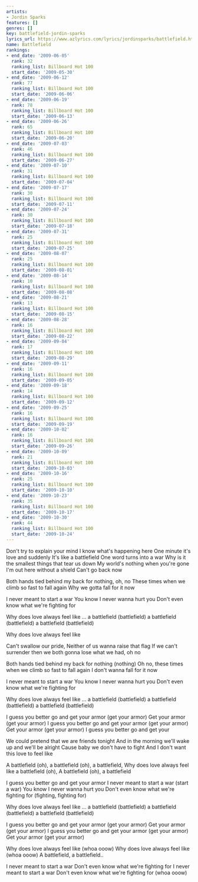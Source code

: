 ```yaml
---
artists:
- Jordin Sparks
features: []
genres: []
key: battlefield-jordin-sparks
lyrics_url: https://www.azlyrics.com/lyrics/jordinsparks/battlefield.html
name: Battlefield
rankings:
- end_date: '2009-06-05'
  rank: 32
  ranking_list: Billboard Hot 100
  start_date: '2009-05-30'
- end_date: '2009-06-12'
  rank: 77
  ranking_list: Billboard Hot 100
  start_date: '2009-06-06'
- end_date: '2009-06-19'
  rank: 78
  ranking_list: Billboard Hot 100
  start_date: '2009-06-13'
- end_date: '2009-06-26'
  rank: 65
  ranking_list: Billboard Hot 100
  start_date: '2009-06-20'
- end_date: '2009-07-03'
  rank: 46
  ranking_list: Billboard Hot 100
  start_date: '2009-06-27'
- end_date: '2009-07-10'
  rank: 31
  ranking_list: Billboard Hot 100
  start_date: '2009-07-04'
- end_date: '2009-07-17'
  rank: 30
  ranking_list: Billboard Hot 100
  start_date: '2009-07-11'
- end_date: '2009-07-24'
  rank: 30
  ranking_list: Billboard Hot 100
  start_date: '2009-07-18'
- end_date: '2009-07-31'
  rank: 25
  ranking_list: Billboard Hot 100
  start_date: '2009-07-25'
- end_date: '2009-08-07'
  rank: 25
  ranking_list: Billboard Hot 100
  start_date: '2009-08-01'
- end_date: '2009-08-14'
  rank: 10
  ranking_list: Billboard Hot 100
  start_date: '2009-08-08'
- end_date: '2009-08-21'
  rank: 13
  ranking_list: Billboard Hot 100
  start_date: '2009-08-15'
- end_date: '2009-08-28'
  rank: 16
  ranking_list: Billboard Hot 100
  start_date: '2009-08-22'
- end_date: '2009-09-04'
  rank: 17
  ranking_list: Billboard Hot 100
  start_date: '2009-08-29'
- end_date: '2009-09-11'
  rank: 16
  ranking_list: Billboard Hot 100
  start_date: '2009-09-05'
- end_date: '2009-09-18'
  rank: 14
  ranking_list: Billboard Hot 100
  start_date: '2009-09-12'
- end_date: '2009-09-25'
  rank: 16
  ranking_list: Billboard Hot 100
  start_date: '2009-09-19'
- end_date: '2009-10-02'
  rank: 16
  ranking_list: Billboard Hot 100
  start_date: '2009-09-26'
- end_date: '2009-10-09'
  rank: 21
  ranking_list: Billboard Hot 100
  start_date: '2009-10-03'
- end_date: '2009-10-16'
  rank: 25
  ranking_list: Billboard Hot 100
  start_date: '2009-10-10'
- end_date: '2009-10-23'
  rank: 35
  ranking_list: Billboard Hot 100
  start_date: '2009-10-17'
- end_date: '2009-10-30'
  rank: 44
  ranking_list: Billboard Hot 100
  start_date: '2009-10-24'
---
```


Don't try to explain your mind
I know what's happening here
One minute it's love and suddenly
It's like a battlefield
One word turns into a war
Why is it the smallest things that tear us down
My world's nothing when you're gone
I'm out here without a shield
Can't go back now

Both hands tied behind my back for nothing, oh, no
These times when we climb so fast to fall again
Why we gotta fall for it now

I never meant to start a war
You know I never wanna hurt you
Don't even know what we're fighting for

Why does love always feel like ...
a battlefield (battlefield)
a battlefield (battlefield)
a battlefield (battlefield)

Why does love always feel like

Can't swallow our pride,
Neither of us wanna raise that flag
If we can't surrender
then we both gonna lose what we had, oh no

Both hands tied behind my back for nothing (nothing)
Oh no, these times when we climb so fast to fall again
I don't wanna fall for it now

I never meant to start a war
You know I never wanna hurt you
Don't even know what we're fighting for

Why does love always feel like ...
a battlefield (battlefield)
a battlefield (battlefield)
a battlefield (battlefield)


I guess you better go and get your armor
(get your armor)
Get your armor (get your armor)
I guess you better go and get your armor
(get your armor)
Get your armor (get your armor)
I guess you better go and get your

We could pretend that we are friends tonight
And in the morning we'll wake up and we'll be alright
Cause baby we don't have to fight
And I don't want this love to feel like

A battlefield (oh), a battlefield (oh), a battlefield,
Why does love always feel like a battlefield (oh),
A battlefield (oh), a battlefield

I guess you better go and get your armor
I never meant to start a war (start a war)
You know I never wanna hurt you
Don't even know what we're fighting for
(fighting, fighting for)

Why does love always feel like ...
a battlefield (battlefield)
a battlefield (battlefield)
a battlefield (battlefield)


I guess you better go and get your armor
(get your armor)
Get your armor (get your armor)
I guess you better go and get your armor
(get your armor)
Get your armor (get your armor)


Why does love always feel like
(whoa ooow)
Why does love always feel like
(whoa ooow)
A battlefield, a battlefield..


I never meant to start a war
Don't even know what we're fighting for
I never meant to start a war
Don't even know what we're fighting for
(whoa ooow)




